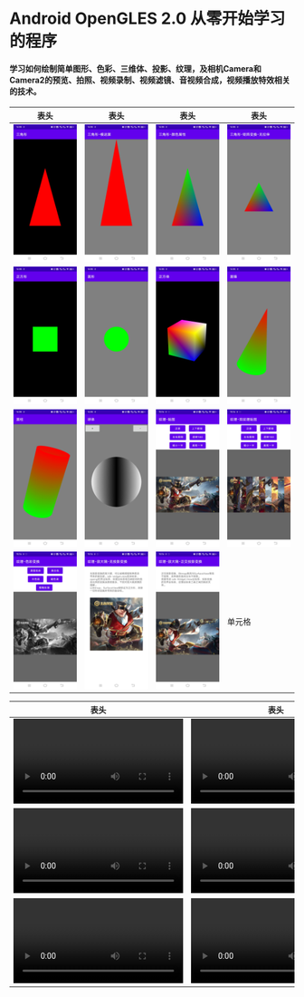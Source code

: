 # Android OpenGLES 2.0 从零开始学习的程序

#### 学习如何绘制简单图形、色彩、三维体、投影、纹理，及相机Camera和Camera2的预览、拍照、视频录制、视频滤镜、音视频合成，视频播放特效相关的技术。

|  表头   | 表头  | 表头  | 表头  |
|  ----  | ----  |----  |----  |
| ![这个是图片](Screenshots/Screenshot_20211031_145521.jpg)  | ![这个是图片](Screenshots/Screenshot_20211031_145523.jpg) | ![这个是图片](Screenshots/Screenshot_20211031_145527.jpg) | ![这个是图片](Screenshots/Screenshot_20211031_145530.jpg) |
| ![这个是图片](Screenshots/Screenshot_20211031_145534.jpg)  | ![这个是图片](Screenshots/Screenshot_20211031_145538.jpg) | ![这个是图片](Screenshots/Screenshot_20211031_145541.jpg) | ![这个是图片](Screenshots/Screenshot_20211031_145545.jpg) |
| ![这个是图片](Screenshots/Screenshot_20211031_145549.jpg)  | ![这个是图片](Screenshots/Screenshot_20211031_145553.jpg) | ![这个是图片](Screenshots/Screenshot_20211031_151621.jpg) | ![这个是图片](Screenshots/Screenshot_20211031_151624.jpg) |
| ![这个是图片](Screenshots/Screenshot_20211031_151628.jpg)  | ![这个是图片](Screenshots/Screenshot_20211031_151637.jpg) | ![这个是图片](Screenshots/Screenshot_20211031_151644.jpg) | 单元格 |



|  表头   | 表头  | 表头  | 表头  |
|  ----  | ----  |----  |----  |
| ![这个是视频](Video/主目录.mp4)  | ![这个是视频](Video/单纹理大小位置.mp4) | ![这个是视频](Video/双纹理大小位置.mp4) | ![这个是视频](Video/纹理色彩变换.mp4) |
| ![这个是视频](Video/无投影变换的放大镜.mp4)  | ![这个是视频](Video/有投影变换的放大镜.mp4) | ![这个是视频](Video/透视投影矩阵变换.mp4) | ![这个是视频](Video/透明通道视频例子.mp4) |
| ![这个是视频](Video/高斯模糊步长与层数.mp4)  | ![这个是视频](Video/视频播放实时高斯模糊.mp4) | ![这个是视频](Video/高德地图无限截图方式高斯模糊.mp4) | ![这个是视频](Video/高德地图渲染线程托管高斯模糊.mp4) |















